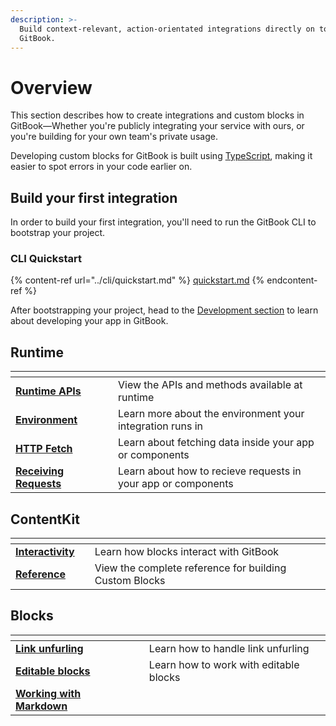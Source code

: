 ```yaml
---
description: >-
  Build context-relevant, action-orientated integrations directly on top of
  GitBook.
---
```


# Overview

This section describes how to create integrations and custom blocks in GitBook—Whether you're publicly integrating your service with ours, or you're building for your own team's private usage.

Developing custom blocks for GitBook is built using [TypeScript](https://www.typescriptlang.org/), making it easier to spot errors in your code earlier on.&#x20;

## Build your first integration

In order to build your first integration, you'll need to run the GitBook CLI to bootstrap your project.

### CLI Quickstart

{% content-ref url="../cli/quickstart.md" %}
[quickstart.md](../cli/quickstart.md)
{% endcontent-ref %}

After bootstrapping your project, head to the [Development section](../getting-started/development.md) to learn about developing your app in GitBook.

## Runtime

<table data-view="cards"><thead><tr><th></th><th></th><th></th></tr></thead><tbody><tr><td><a href="runtime/"><strong>Runtime APIs</strong></a></td><td></td><td>View the APIs and methods available at runtime</td></tr><tr><td><a href="runtime/environment.md"><strong>Environment</strong></a></td><td></td><td>Learn more about the environment your integration runs in</td></tr><tr><td><a href="broken-reference"><strong>HTTP Fetch</strong></a></td><td></td><td>Learn about fetching data inside your app or components</td></tr><tr><td><a href="receiving-requests.md"><strong>Receiving Requests</strong></a></td><td></td><td>Learn about how to recieve requests in your app or components</td></tr></tbody></table>

## ContentKit

<table data-card-size="large" data-view="cards"><thead><tr><th></th><th></th><th></th></tr></thead><tbody><tr><td><a href="contentkit/interactivity.md"><strong>Interactivity</strong></a></td><td></td><td>Learn how blocks interact with GitBook</td></tr><tr><td><a href="contentkit/reference/reference.md"><strong>Reference</strong></a></td><td></td><td>View the complete reference for building Custom Blocks</td></tr></tbody></table>

## Blocks

<table data-view="cards"><thead><tr><th></th><th></th><th></th></tr></thead><tbody><tr><td><a href="blocks/link-unfurling.md"><strong>Link unfurling</strong></a></td><td></td><td>Learn how to handle link unfurling</td></tr><tr><td><a href="blocks/editable-blocks.md"><strong>Editable blocks</strong></a></td><td></td><td>Learn how to work with editable blocks</td></tr><tr><td><a href="blocks/markdown.md"><strong>Working with Markdown</strong></a></td><td></td><td></td></tr></tbody></table>
